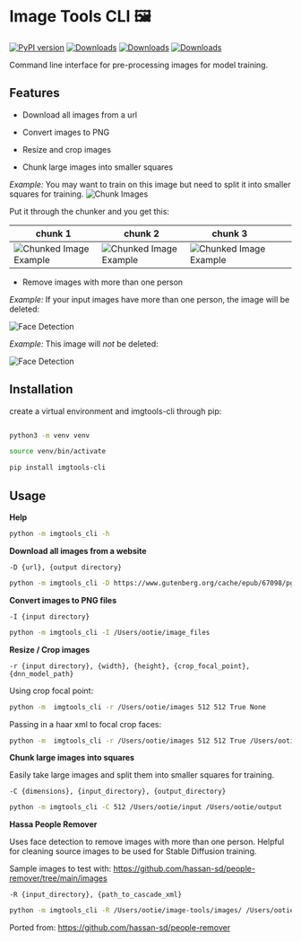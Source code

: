 # Image Tools CLI 🖼️
    
[![PyPI version](https://badge.fury.io/py/imgtools-cli.svg)](https://badge.fury.io/py/imgtools-cli)
[![Downloads](https://pepy.tech/badge/imgtools-cli)](https://pepy.tech/project/imgtools-cli)
[![Downloads](https://pepy.tech/badge/imgtools-cli/month)](https://pepy.tech/project/imgtools-cli)
[![Downloads](https://pepy.tech/badge/imgtools-cli/week)](https://pepy.tech/project/imgtools-cli)

Command line interface for pre-processing images for model training.

## Features

- Download all images from a url

- Convert images to PNG

- Resize and crop images

- Chunk large images into smaller squares

_Example:_ You may want to train on this image but need to split it into smaller squares for training.
![Chunk Images](https://github.com/3ee-Games/image-tools/blob/main/examples/long.jpg) 

Put it through the chunker and you get this:

| chunk 1                                                                                              | chunk 2                                                                                                | chunk 3                                                                                                 |   |   |
|------------------------------------------------------------------------------------------------------|--------------------------------------------------------------------------------------------------------|---------------------------------------------------------------------------------------------------------|---|---|
| ![ Chunked Image Example ]( https://github.com/3ee-Games/image-tools/blob/main/examples/long_0_0.png ) | ![ Chunked Image Example ]( https://github.com/3ee-Games/image-tools/blob/main/examples/long_0_512.png ) | ![ Chunked Image Example ]( https://github.com/3ee-Games/image-tools/blob/main/examples/long_0_1024.png ) |   |   |


- Remove images with more than one person

_Example:_ If your input images have more than one person, the image will be deleted:

![ Face Detection]( https://github.com/3ee-Games/image-tools/blob/main/examples/faces1.jpg )

_Example:_ This image will _not_ be deleted:

![ Face Detection ]( https://github.com/3ee-Games/image-tools/blob/main/examples/faces2.jpg )

## Installation

create a virtual environment and imgtools-cli through pip:

```bash

python3 -m venv venv

source venv/bin/activate

pip install imgtools-cli
```

## Usage

**Help**

```bash
python -m imgtools_cli -h
```

**Download all images from a website**

```-D {url}, {output directory}```

```bash
python -m imgtools_cli -D https://www.gutenberg.org/cache/epub/67098/pg67098-images.html /Users/ootie/images
```

**Convert images to PNG files**

```-I {input directory}```

```bash
python -m imgtools_cli -I /Users/ootie/image_files
```

**Resize / Crop images**

```-r {input directory}, {width}, {height}, {crop_focal_point}, {dnn_model_path}```

Using crop focal point:

```bash
python -m  imgtools_cli -r /Users/ootie/images 512 512 True None
```

Passing in a haar xml to focal crop faces:

```bash
python -m  imgtools_cli -r /Users/ootie/images 512 512 True /Users/ootie/models/haarcascade_frontalface_default.xml
```

**Chunk large images into squares**

Easily take large images and split them into smaller squares for training.

```-C {dimensions}, {input_directory}, {output_directory}```

```bash
python -m imgtools_cli -C 512 /Users/ootie/input /Users/ootie/output
```

**Hassa People Remover**

Uses face detection to remove images with more than one person. Helpful for cleaning source images to be used for Stable Diffusion training.

Sample images to test with: https://github.com/hassan-sd/people-remover/tree/main/images

```-R {input_directory}, {path_to_cascade_xml}```

```bash
python -m imgtools_cli -R /Users/ootie/image-tools/images/ /Users/ootie/image-tools/examples/haarcascade_frontalface_default.xml
```

Ported from: https://github.com/hassan-sd/people-remover
